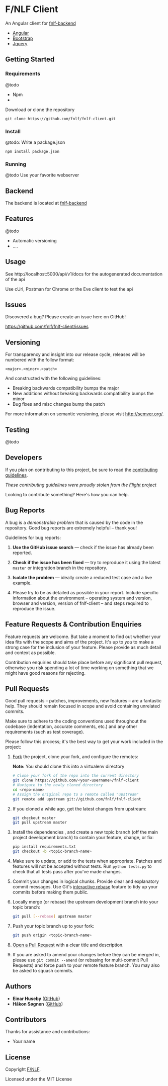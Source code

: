 
F/NLF Client
=======================

An Angular client for  [fnlf-backend]

* [Angular]
* [Bootstrap]
* [Jquery]


Getting Started
---------------

### Requirements
@todo
* Npm
* 

Download or clone the repository

```
git clone https://github.com/fnlf/fnlf-client.git
```



### Install
@todo: Write a package.json
```
npm install package.json
```


### Running
@todo
Use your favorite webserver

Backend
--------

The backend is located at [fnlf-backend]

Features
--------
@todo

* Automatic versioning
* ....


Usage
-----

See http://localhost:5000/api/v1/docs for the autogenerated documentation of the api

Use cUrl, Postman for Chrome or the Eve client to test the api 

Issues
------

Discovered a bug? Please create an issue here on GitHub!

https://github.com/fnlf/fnlf-client/issues

Versioning
----------

For transparency and insight into our release cycle, releases will be numbered with the follow format:

`<major>.<minor>.<patch>`

And constructed with the following guidelines:

* Breaking backwards compatibility bumps the major
* New additions without breaking backwards compatibility bumps the minor
* Bug fixes and misc changes bump the patch

For more information on semantic versioning, please visit http://semver.org/.

Testing
-------
@todo

Developers
----------

If you plan on contributing to this project, be sure to read the [contributing guidelines][contributing-guidelines].

*These contributing guidelines were proudly stolen from the 
[Flight](https://github.com/flightjs/flight) project*

Looking to contribute something? Here's how you can help.

Bug Reports
------------

A bug is a _demonstrable problem_ that is caused by the code in the
repository. Good bug reports are extremely helpful – thank you!

Guidelines for bug reports:

1. **Use the GitHub issue search** &mdash; check if the issue has already been
   reported.

2. **Check if the issue has been fixed** &mdash; try to reproduce it using the
   latest `master` or integration branch in the repository.

3. **Isolate the problem** &mdash; ideally create a reduced test
   case and a live example.

4. Please try to be as detailed as possible in your report. Include specific
   information about the environment – operating system and version, browser
   and version, version of fnlf-client – and steps required to reproduce the 
  issue.

Feature Requests & Contribution Enquiries
-----------------------------------------

Feature requests are welcome. But take a moment to find out whether your idea
fits with the scope and aims of the project. It's up to *you* to make a strong
case for the inclusion of your feature. Please provide as much detail and
context as possible.

Contribution enquiries should take place before any significant pull request,
otherwise you risk spending a lot of time working on something that we might
have good reasons for rejecting.

Pull Requests
-------------

Good pull requests – patches, improvements, new features – are a fantastic
help. They should remain focused in scope and avoid containing unrelated
commits.

Make sure to adhere to the coding conventions used throughout the codebase
(indentation, accurate comments, etc.) and any other requirements (such as test
coverage).

Please follow this process; it's the best way to get your work included in the
project:

1. [Fork](http://help.github.com/fork-a-repo/) the project, clone your fork,
   and configure the remotes:
   
   **Note:** You should clone this into a virtualenv directory

   ```bash
   # Clone your fork of the repo into the current directory
   git clone https://github.com/<your-username>/fnlf-client
   # Navigate to the newly cloned directory
   cd <repo-name>
   # Assign the original repo to a remote called "upstream"
   git remote add upstream git://github.com/fnlf/fnlf-client
   ```

2. If you cloned a while ago, get the latest changes from upstream:

   ```bash
   git checkout master
   git pull upstream master
   ```

3. Install the dependencies , and create a new topic branch (off the main project development
   branch) to contain your feature, change, or fix:

   ```bash
   pip install requirements.txt
   git checkout -b <topic-branch-name>
   ```

4. Make sure to update, or add to the tests when appropriate. Patches and
   features will not be accepted without tests. Run `python tests.py` to check that
   all tests pass after you've made changes.

5. Commit your changes in logical chunks. Provide clear and explanatory commit
   messages. Use Git's [interactive rebase](https://help.github.com/articles/interactive-rebase) feature to tidy up
   your commits before making them public.

6. Locally merge (or rebase) the upstream development branch into your topic branch:

   ```bash
   git pull [--rebase] upstream master
   ```

7. Push your topic branch up to your fork:

   ```bash
   git push origin <topic-branch-name>
   ```

8. [Open a Pull Request](https://help.github.com/articles/using-pull-requests/)
    with a clear title and description.

9. If you are asked to amend your changes before they can be merged in, please
   use `git commit --amend` (or rebasing for multi-commit Pull Requests) and
   force push to your remote feature branch. You may also be asked to squash
   commits.


Authors
-------

* **Einar Huseby** ([GitHub](https://github.com/ehu))
* **Håkon Søgnen** ([GitHub](https://github.com/haakon-sognen))

Contributors
------------

Thanks for assistance and contributions:

* Your name

License
-------

Copyright [F/NLF].

Licensed under the MIT License

[fnlf-client]: https://github.com/fnlf/fnlf-client
[fnlf-backend]: https://github.com/fnlf/fnlf-backend
[F/NLF Wiki]: https://nlf-az-db02.cloudapp.net/confluence
[F/NLF]: http://www.nlf.no/fallskjerm

<!-- assets -->
[zipball]: http://fnlf.github.com/fnlf-client/releases/latest/fnlf-client.zip

<!-- github links -->
[contributing-guidelines]: https://github.com/fnlf/fnlf-client/blob/master/CONTRIBUTING.md
[contributors]: https://github.com/fnlf/fnlf-client/contributors
[issues]: https://github.com/fnlf/fnlf-client/issues

<!-- deep links -->


<!-- links to third party projects -->
[Angular]: https://angularjs.org/
[Bootstrap]: https://getbootstrap.com
[Jquery]: https://jquery.com
